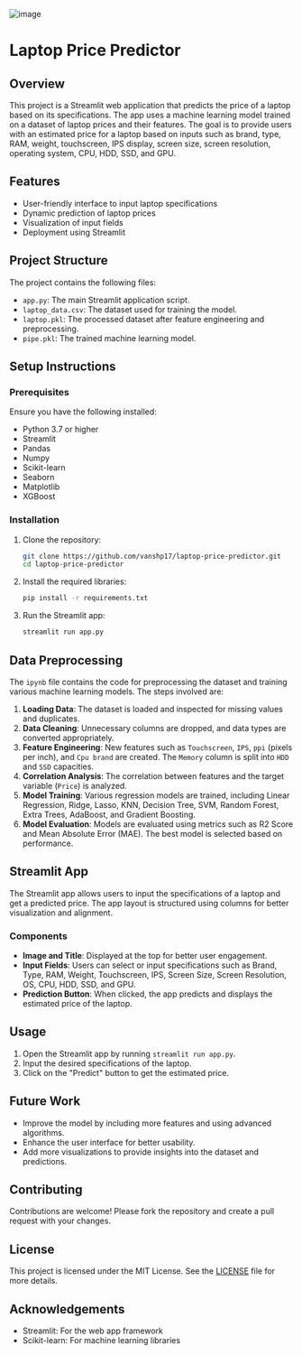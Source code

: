 ![image](https://github.com/user-attachments/assets/884ea448-cdb6-46b8-a113-9ca740f2e87a)

# Laptop Price Predictor

## Overview

This project is a Streamlit web application that predicts the price of a laptop based on its specifications. The app uses a machine learning model trained on a dataset of laptop prices and their features. The goal is to provide users with an estimated price for a laptop based on inputs such as brand, type, RAM, weight, touchscreen, IPS display, screen size, screen resolution, operating system, CPU, HDD, SSD, and GPU.

## Features

- User-friendly interface to input laptop specifications
- Dynamic prediction of laptop prices
- Visualization of input fields
- Deployment using Streamlit

## Project Structure

The project contains the following files:

- `app.py`: The main Streamlit application script.
- `laptop_data.csv`: The dataset used for training the model.
- `laptop.pkl`: The processed dataset after feature engineering and preprocessing.
- `pipe.pkl`: The trained machine learning model.

## Setup Instructions

### Prerequisites

Ensure you have the following installed:

- Python 3.7 or higher
- Streamlit
- Pandas
- Numpy
- Scikit-learn
- Seaborn
- Matplotlib
- XGBoost

### Installation

1. Clone the repository:

    ```bash
    git clone https://github.com/vanshp17/laptop-price-predictor.git
    cd laptop-price-predictor
    ```

2. Install the required libraries:

    ```bash
    pip install -r requirements.txt
    ```

3. Run the Streamlit app:

    ```bash
    streamlit run app.py
    ```

## Data Preprocessing

The `ipynb` file contains the code for preprocessing the dataset and training various machine learning models. The steps involved are:

1. **Loading Data**: The dataset is loaded and inspected for missing values and duplicates.
2. **Data Cleaning**: Unnecessary columns are dropped, and data types are converted appropriately.
3. **Feature Engineering**: New features such as `Touchscreen`, `IPS`, `ppi` (pixels per inch), and `Cpu brand` are created. The `Memory` column is split into `HDD` and `SSD` capacities.
4. **Correlation Analysis**: The correlation between features and the target variable (`Price`) is analyzed.
5. **Model Training**: Various regression models are trained, including Linear Regression, Ridge, Lasso, KNN, Decision Tree, SVM, Random Forest, Extra Trees, AdaBoost, and Gradient Boosting.
6. **Model Evaluation**: Models are evaluated using metrics such as R2 Score and Mean Absolute Error (MAE). The best model is selected based on performance.

## Streamlit App

The Streamlit app allows users to input the specifications of a laptop and get a predicted price. The app layout is structured using columns for better visualization and alignment.

### Components

- **Image and Title**: Displayed at the top for better user engagement.
- **Input Fields**: Users can select or input specifications such as Brand, Type, RAM, Weight, Touchscreen, IPS, Screen Size, Screen Resolution, OS, CPU, HDD, SSD, and GPU.
- **Prediction Button**: When clicked, the app predicts and displays the estimated price of the laptop.

## Usage

1. Open the Streamlit app by running `streamlit run app.py`.
2. Input the desired specifications of the laptop.
3. Click on the "Predict" button to get the estimated price.

## Future Work

- Improve the model by including more features and using advanced algorithms.
- Enhance the user interface for better usability.
- Add more visualizations to provide insights into the dataset and predictions.

## Contributing

Contributions are welcome! Please fork the repository and create a pull request with your changes.

## License

This project is licensed under the MIT License. See the [LICENSE](LICENSE) file for more details.

## Acknowledgements

- Streamlit: For the web app framework
- Scikit-learn: For machine learning libraries
